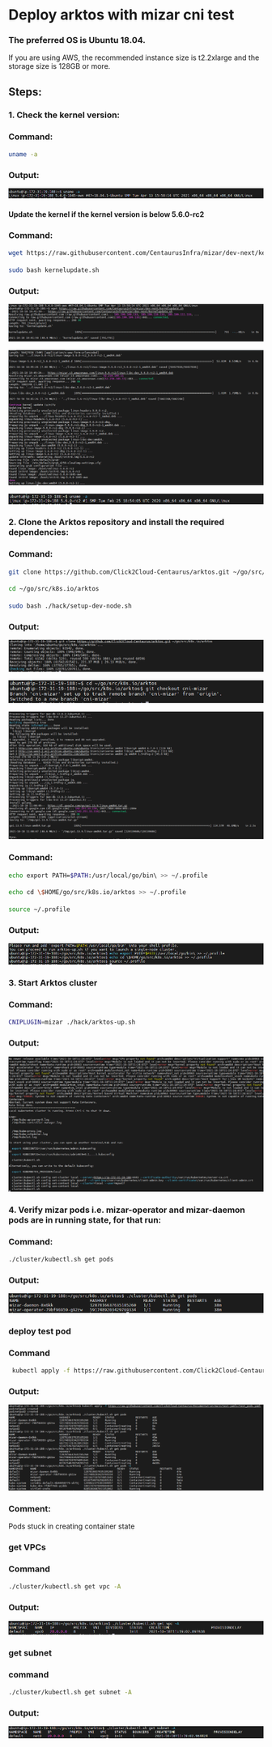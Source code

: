 # Deploy arktos with mizar cni test
### The preferred OS is Ubuntu 18.04.

If you are using AWS, the recommended instance size is t2.2xlarge and the storage size is 128GB or more.

## Steps:   
### 1. Check the kernel version:
### Command:
```bash 
uname -a
```
### Output:
![](images/img_1.png)

#### Update the kernel if the kernel version is below 5.6.0-rc2
### Command:
```bash
wget https://raw.githubusercontent.com/CentaurusInfra/mizar/dev-next/kernelupdate.sh

sudo bash kernelupdate.sh
```

### Output:
![](images/img_2.png)

![](images/img_3.png)

![](images/img_4.png)

### 2. Clone the Arktos repository and install the required dependencies:
### Command: 
``` bash
git clone https://github.com/Click2Cloud-Centaurus/arktos.git ~/go/src/k8s.io/arktos

cd ~/go/src/k8s.io/arktos

sudo bash ./hack/setup-dev-node.sh
```
### Output: 
![](images/img_5.png)

![](images/img_6.png)

![](images/img_7.png)

### Command:
```bash
echo export PATH=$PATH:/usr/local/go/bin\ >> ~/.profile

echo cd \$HOME/go/src/k8s.io/arktos >> ~/.profile

source ~/.profile
```

### Output:
![](images/img_8.png)

### 3. Start Arktos cluster
### Command: 
```bash
CNIPLUGIN=mizar ./hack/arktos-up.sh
```
### Output:
![](images/img_9.png)

### 4. Verify mizar pods i.e. mizar-operator and mizar-daemon pods are in running state, for that run:

### Command:
```bash
./cluster/kubectl.sh get pods
```
### Output:
![](images/img_10.png)

### deploy test pod 
### Command
```bash
 kubectl apply -f https://raw.githubusercontent.com/Click2Cloud-Centaurus/Documentation/main/test-yamls/test_pods.yaml
```
### Output:
![](images/img_11.png)

### Comment:
Pods stuck in creating container state

### get VPCs
### Command 
```bash
./cluster/kubectl.sh get vpc -A
```
### Output:
![](images/img_12.png)

### get subnet
### command
```bash
./cluster/kubectl.sh get subnet -A
```
### Output:
![](images/img_13.png)

































